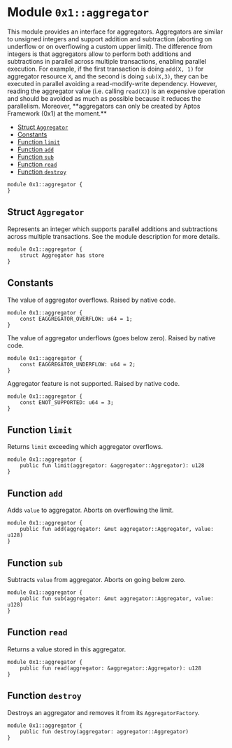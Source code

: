 
<a id="0x1_aggregator"></a>

# Module `0x1::aggregator`

This module provides an interface for aggregators. Aggregators are similar to
unsigned integers and support addition and subtraction (aborting on underflow
or on overflowing a custom upper limit). The difference from integers is that
aggregators allow to perform both additions and subtractions in parallel across
multiple transactions, enabling parallel execution. For example, if the first
transaction is doing `add(X, 1)` for aggregator resource `X`, and the second
is doing `sub(X,3)`, they can be executed in parallel avoiding a read&#45;modify&#45;write
dependency.
However, reading the aggregator value (i.e. calling `read(X)`) is an expensive
operation and should be avoided as much as possible because it reduces the
parallelism. Moreover, &#42;&#42;aggregators can only be created by Aptos Framework (0x1)
at the moment.&#42;&#42;


-  [Struct `Aggregator`](#0x1_aggregator_Aggregator)
-  [Constants](#@Constants_0)
-  [Function `limit`](#0x1_aggregator_limit)
-  [Function `add`](#0x1_aggregator_add)
-  [Function `sub`](#0x1_aggregator_sub)
-  [Function `read`](#0x1_aggregator_read)
-  [Function `destroy`](#0x1_aggregator_destroy)


```move
module 0x1::aggregator {
}
```


<a id="0x1_aggregator_Aggregator"></a>

## Struct `Aggregator`

Represents an integer which supports parallel additions and subtractions
across multiple transactions. See the module description for more details.


```move
module 0x1::aggregator {
    struct Aggregator has store
}
```


<a id="@Constants_0"></a>

## Constants


<a id="0x1_aggregator_EAGGREGATOR_OVERFLOW"></a>

The value of aggregator overflows. Raised by native code.


```move
module 0x1::aggregator {
    const EAGGREGATOR_OVERFLOW: u64 = 1;
}
```


<a id="0x1_aggregator_EAGGREGATOR_UNDERFLOW"></a>

The value of aggregator underflows (goes below zero). Raised by native code.


```move
module 0x1::aggregator {
    const EAGGREGATOR_UNDERFLOW: u64 = 2;
}
```


<a id="0x1_aggregator_ENOT_SUPPORTED"></a>

Aggregator feature is not supported. Raised by native code.


```move
module 0x1::aggregator {
    const ENOT_SUPPORTED: u64 = 3;
}
```


<a id="0x1_aggregator_limit"></a>

## Function `limit`

Returns `limit` exceeding which aggregator overflows.


```move
module 0x1::aggregator {
    public fun limit(aggregator: &aggregator::Aggregator): u128
}
```


<a id="0x1_aggregator_add"></a>

## Function `add`

Adds `value` to aggregator. Aborts on overflowing the limit.


```move
module 0x1::aggregator {
    public fun add(aggregator: &mut aggregator::Aggregator, value: u128)
}
```


<a id="0x1_aggregator_sub"></a>

## Function `sub`

Subtracts `value` from aggregator. Aborts on going below zero.


```move
module 0x1::aggregator {
    public fun sub(aggregator: &mut aggregator::Aggregator, value: u128)
}
```


<a id="0x1_aggregator_read"></a>

## Function `read`

Returns a value stored in this aggregator.


```move
module 0x1::aggregator {
    public fun read(aggregator: &aggregator::Aggregator): u128
}
```


<a id="0x1_aggregator_destroy"></a>

## Function `destroy`

Destroys an aggregator and removes it from its `AggregatorFactory`.


```move
module 0x1::aggregator {
    public fun destroy(aggregator: aggregator::Aggregator)
}
```
